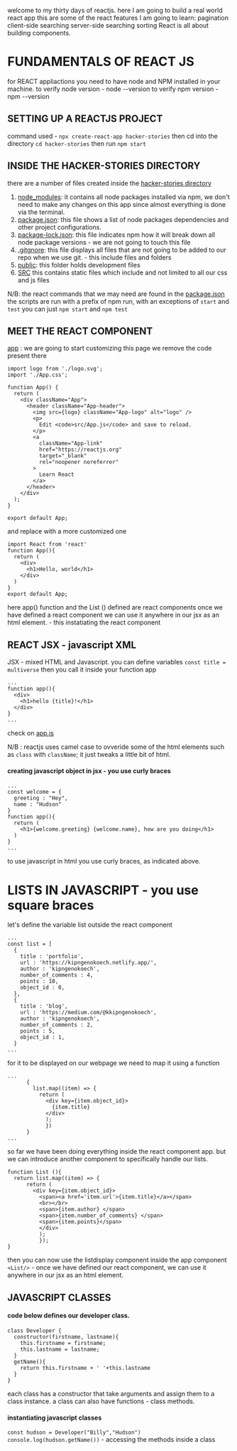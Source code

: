 welcome to my thirty days of reactjs.
here I am going to build a real world react app
this are some of the react features I am going to learn:
    pagination
    client-side searching
    server-side searching
    sorting
React is all about building components.

# FUNDAMENTALS OF REACT JS
for REACT appliactions you need to have node and NPM installed in your machine.
    to verify node version - node --version
    to verify npm version - npm --version
## SETTING UP A REACTJS PROJECT
command used - `npx create-react-app hacker-stories`
then cd into the directory `cd hacker-stories`
then run `npm start`

## INSIDE THE HACKER-STORIES DIRECTORY
there are a number of files created inside the [hacker-stories directory](./hacker-stories/)
1. [node_modules](./hacker-stories/node_modules):
    it contains all node packages installed via npm, we don't need to make any changes on this app since almost everything is done via the terminal.
2. [package.json](./hacker-stories/package.json):
    this file shows a list of node packages dependencies and other project configurations.
3. [package-lock.json](./hacker-stories/package-lock.json):
    this file indicates npm how it will break down all node package versions - we are not going to touch this file
4. [.gitgnore](./hacker-stories/.gitgnore):
    this file displays all files that are not going to be added to our repo when we use git. - this include files and folders
5. [public](./hacker-stories/public/):
    this folder holds development files
6. [SRC](./hacker-stories/src/)
    this contains static files which include and not limited to all our css and js files

N/B: the react commands that we may need are found in the [package.json](./hacker-stories/package.json)
the scripts are run with a prefix of npm run, with an exceptions of `start` and `test`
you can just `npm start` and `npm test`

## MEET THE REACT COMPONENT
[app](./hacker-stories/src/App.js) : 
we are going to start customizing this page
we remove the code present there
```
import logo from './logo.svg';
import './App.css';

function App() {
  return (
    <div className="App">
      <header className="App-header">
        <img src={logo} className="App-logo" alt="logo" />
        <p>
          Edit <code>src/App.js</code> and save to reload.
        </p>
        <a
          className="App-link"
          href="https://reactjs.org"
          target="_blank"
          rel="noopener noreferrer"
        >
          Learn React
        </a>
      </header>
    </div>
  );
}

export default App;
```
and replace with a more customized one
```
import React from 'react'
function App(){
  return (
    <div>
      <h1>Hello, world</h1>
    </div>
  )
}
export default App;
```
here app() function and the List () defined are react components
once we have defined a react component we can use it anywhere in our jsx as an html element. - this instatiating the react component 

## REACT JSX - javascript XML
JSX - mixed HTML and Javascript.
you can define variables `const title = multiverse`
then you call it inside your function app
```
...
function app(){
  <div>
    <h1>hello {title}!</h1>
  </div>
}
...
```
check on [app.js](./hacker-stories/src/App.js)

N/B : reactjs uses camel case to ovveride some of the html elements such as `class` with `className`; it just tweaks a little bit of html.

#### creating javascript object in jsx - you use curly braces
```
...
const welcome = {
  greeting : "Hey",
  name : "Hudson"
}
function app(){
  return (
    <h1>{welcome.greeting} {welcome.name}, how are you doing</h1>
  )
}
...
```

to use javascript in html you use curly braces, as indicated above.

# LISTS IN JAVASCRIPT - you use square braces
let's define the variable list outside the react component
```
...
const list = [
  {
    title : 'portfolio',
    url : 'https://kipngenokoech.netlify.app/',
    author : 'kipngenokoech',
    number_of_comments : 4,
    points : 10,
    object_id : 0,
  },
  {
    title : 'blog',
    url : 'https://medium.com/@kkipngenokoech',
    author : 'kipngenokoech',
    number_of_comments : 2,
    points : 5,
    object_id : 1,
  }
...
```
for it to be displayed on our webpage we need to map it using a function
```
...
      {
        list.map((item) => {
          return (
            <div key={item.object_id}>
              {item.title}
            </div>
            );
            })
      }
...
```

so far we have been doing everything inside the react component app.
but we can introduce another component to specifically handle our lists.
```
function List (){
  return list.map((item) => {
      return (
        <div key={item.object_id}>
          <span><a href='item.url'>{item.title}</a></span>
          <br></br>
          <span>{item.author} </span>
          <span>{item.number_of_comments} </span>
          <span>{item.points}</span>
          </div>
          );
          });
}
```
then you can now use the listdisplay component inside the app component
  `<List/>` - once we have defined our react component, we can use it anywhere in our jsx as an html  element.

## JAVASCRIPT CLASSES
#### code below defines our developer class.
```
class Developer {
  constructor(firstname, lastname){
    this.firstname = firstname;
    this.lastname = lastname;
  }
  getName(){
    return this.firstname + ' '+this.lastname
  }
}
```
each class has a constructor that take arguments and assign them to  a class instance.
a class can also have functions - class methods.
#### instantiating javascript classes
`const hudson = Developer("Billy","Hudson")`
`console.log(hudson.getName())` - accessing the methods inside a class